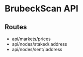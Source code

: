# BrubeckScan API

## Routes

- api/markets/prices
- api/nodes/staked/:address
- api/nodes/sent/:address
